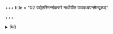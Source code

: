 +++
title = "02 यद्येतस्मिन्संवत्सरे नाधीयीत यावदध्ययनमेतद्व्रतञ्"

+++

<details><summary>थिते</summary>

2. If one does not study (the Pravargya-ritual) during this year, one should observe it as long as one (continues one's study).   

</details>
